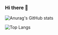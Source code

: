 ### Hi there 👋

<div width="150px">
  
![Anurag's GitHub stats](https://github-readme-stats.vercel.app/api?username=KH54&show_icons=true&theme=tokyonight)

  </div>
  
![Top Langs](https://github-readme-stats.vercel.app/api/top-langs/?username=KH54&layout=compact&theme=tokyonight)



<!--
**KH54/KH54** is a ✨ _special_ ✨ repository because its `README.md` (this file) appears on your GitHub profile.

Here are some ideas to get you started:

- 🔭 I’m currently working on ...
- 🌱 I’m currently learning ...
- 👯 I’m looking to collaborate on ...
- 🤔 I’m looking for help with ...
- 💬 Ask me about ...
- 📫 How to reach me: ...
- 😄 Pronouns: ...
- ⚡ Fun fact: ...

-->
